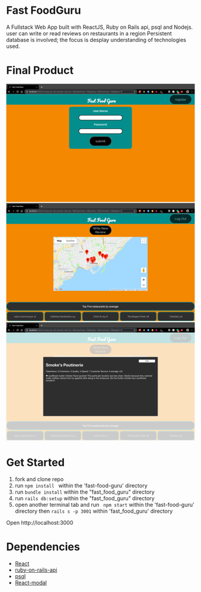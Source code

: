 Fast FoodGuru
=====================
A Fullstack Web App built with ReactJS, Ruby on Rails api, psql and Nodejs. user can write or read reviews on restaurants in a region 
Persistent database is involved; the focus is desplay understanding of technologies used.

Final Product
=====================
![`Screenshot of login page`](docs/loginPage.png)
![`Screenshot of user page`](docs/userpage.png) 
![`Sceenshot of review`](docs/review.png)


Get Started
=====================
1. fork and clone repo
2.  run  ```npm install ``` within the 'fast-food-guru' directory
3. run ```bundle install``` within the "fast_food_guru" directory
4. run ``` rails db:setup ``` within the "fast_food_guru" directory
5. open another terminal tab and run ``` npm start```  within the 'fast-food-guru' directory then ```rails s -p 3001``` within 'fast_food_guru' directory 

Open http://localhost:3000 


Dependencies
=====================

* [React](https://reactjs.org/)
* [ruby-on-rails-api](https://www.npmjs.com/package/webpack)
* [psql](https://github.com/babel/babel-loader)
* [React-modal](https://github.com/webpack/webpack-dev-server)
